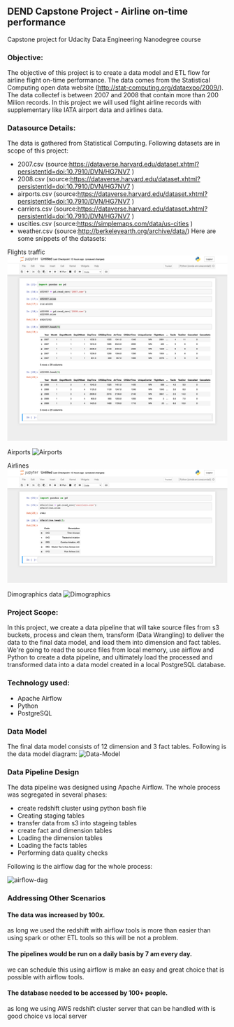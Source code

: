 ## DEND Capstone Project - Airline on-time performance
Capstone project for Udacity Data Engineering Nanodegree course

### Objective:
The objective of this project is to create a data model and ETL flow for airline flight on-time performance. The data comes from the Statistical Computing open data website (http://stat-computing.org/dataexpo/2009/). The data collectef is between 2007 and 2008 that contain more than 200 Milion records. In this project we will used flight airline records with supplementary like IATA airport data and airlines data.

### Datasource Details:
The data is gathered from Statistical Computing. Following datasets are in scope of this project:
- 2007.csv (source:https://dataverse.harvard.edu/dataset.xhtml?persistentId=doi:10.7910/DVN/HG7NV7 )
- 2008.csv (source:https://dataverse.harvard.edu/dataset.xhtml?persistentId=doi:10.7910/DVN/HG7NV7 )
- airports.csv (source:https://dataverse.harvard.edu/dataset.xhtml?persistentId=doi:10.7910/DVN/HG7NV7 )
- carriers.csv (source:https://dataverse.harvard.edu/dataset.xhtml?persistentId=doi:10.7910/DVN/HG7NV7 )
- uscities.csv (source:https://simplemaps.com/data/us-cities )
- weather.csv  (source:http://berkeleyearth.org/archive/data/)
Here are some snippets of the datasets:

Flights traffic
![flights](img/dataset_flights.png)

Airports
![Airports](img/dataset_airports.png)

Airlines
![Airlines](img/data_airlines.png)

Dimographics data
![Dimographics](img/dimographics_data.png)



### Project Scope:
In this project, we create a data pipeline that will take source files from s3 buckets, process and clean them, transform (Data Wrangling) to deliver the data to the final data model, and load them into dimension and fact tables. We're going to read the source files from local memory, use airflow and Python to create a data pipeline, and ultimately load the processed and transformed data into a data model created in a local PostgreSQL database.

### Technology used:
- Apache Airflow
- Python
- PostgreSQL

### Data Model
The final data model consists of 12 dimension and 3 fact tables. Following is the data model diagram:
![Data-Model]()

### Data Pipeline Design
The data pipeline was designed using Apache Airflow. The whole process was segregated in several phases:
- create redshift cluster using python bash file
- Creating staging tables
- transfer data from s3 into stageing tables
- create fact and dimension tables
- Loading the dimension tables
- Loading the facts tables 
- Performing data quality checks

Following is the airflow dag for the whole process:

![airflow-dag]()

### Addressing Other Scenarios

#### The data was increased by 100x.

as long we used the redshift with airflow tools is more than easier than using spark or other ETL tools so this will be not a problem.

#### The pipelines would be run on a daily basis by 7 am every day.

we can schedule this using airflow is make an easy and great choice that is possible with airflow tools.
#### The database needed to be accessed by 100+ people.

as long we using AWS redshift cluster server that can be handled with is good choice vs local server
